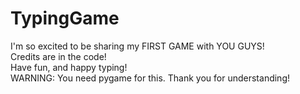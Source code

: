 # TypingGame

I'm so excited to be sharing my FIRST GAME with YOU GUYS!  
Credits are in the code!                                   
Have fun, and happy typing!                                
WARNING:
You need pygame for this. Thank you for understanding!
